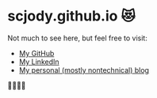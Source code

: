 # scjody.github.io 😻

Not much to see here, but feel free to visit:

* [My GitHub](https://github.com/scjody/)
* [My LinkedIn](https://www.linkedin.com/in/scjody/)
* [My personal (mostly nontechnical) blog](https://modernduck.com/)

💛🤍💜🖤
